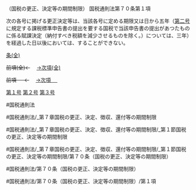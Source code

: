 （国税の更正、決定等の期間制限）
国税通則法第７０条第１項

次の各号に掲げる更正決定等は、当該各号に定める期限又は日から五年（[第二号](国税通則法＿＿＿＿＿第７０条第１項第２号)に規定する課税標準申告書の提出を要する国税で当該申告書の提出があつたものに係る賦課決定（納付すべき税額を減少させるものを除く。）については、三年）を経過した日以後においては、することができない。

[条(全)](国税通則法＿＿＿＿＿第７０条_.md)

~~前項(全)←~~　  [→次項(全)](国税通則法＿＿＿＿＿第７０条第２項_.md)

~~前項 　 ←~~　  [→次項 　 ](国税通則法＿＿＿＿＿第７０条第２項.md)

[第１号](国税通則法＿＿＿＿＿第７０条第１項第１号.md)  [第２号](国税通則法＿＿＿＿＿第７０条第１項第２号.md)  [第３号](国税通則法＿＿＿＿＿第７０条第１項第３号.md)  

#国税通則法

#国税通則法/_第７章国税の更正、決定、徴収、還付等の期間制限

#国税通則法/_第７章国税の更正、決定、徴収、還付等の期間制限/_第１節国税の更正、決定等の期間制限

#国税通則法/_第７章国税の更正、決定、徴収、還付等の期間制限/_第１節国税の更正、決定等の期間制限/第７０条（国税の更正、決定等の期間制限）

#国税通則法/第７０条（国税の更正、決定等の期間制限）

#国税通則法/第７０条（国税の更正、決定等の期間制限）/第１項

